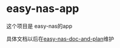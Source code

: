 # easy-nas-app

这个项目是 easy-nas的app


具体文档以后在[easy-nas-doc-and-plan](https://github.com/easy-nas/easy-nas-doc-and-plan/wiki/easy-nas)维护
